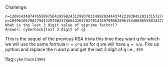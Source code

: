 Challenge:
```
n=1209143407476550975641959824312993703149920344437422193042293131572745298662696284279928622412441255652391493241414170537319784298367821654726781089600780498369402167443363862621886943970468819656731959468058528787895569936536904387979815183897568006750131879851263753496120098205966442010445601534305483783759226510120860633770814540166419495817666312474484061885435295870436055727722073738662516644186716532891328742452198364825809508602208516407566578212780807
p=1099610570827941329700237866432657027914359798062896153406865588143725813368448278118977438921370935678732434831141304899886705498243884638860011461262640420256594271701812607875254999146529955445651530660964259381322198377196122393
What is the last 3 digit value of q(prime factor)?
Answer: cyberhack{last 3 digit of q}
```

This is the sequel of the previous RSA trivia this time they want q for which we will use the same formula ```n = p*q``` so for q we will have ```q = n/p```. Fire up python and
replace the n and p and get the last 3 digit of q i.e., ```399```

flag:```cyberhack{399}```
